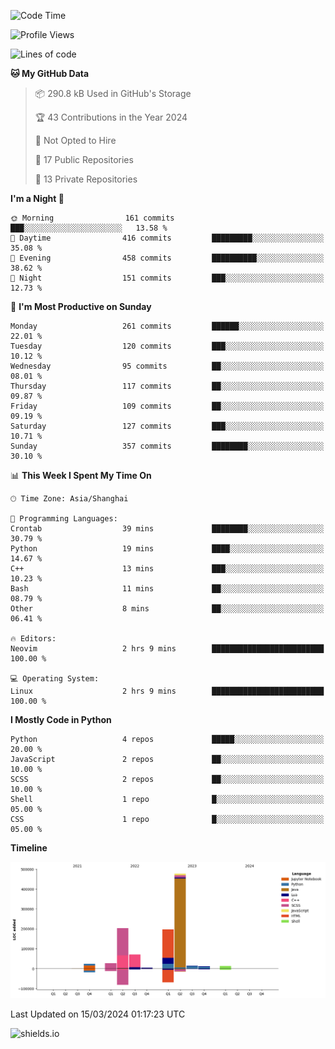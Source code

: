 <!--START_SECTION:waka-->
![Code Time](http://img.shields.io/badge/Code%20Time-380%20hrs%2020%20mins-blue)

![Profile Views](http://img.shields.io/badge/Profile%20Views-0-blue)

![Lines of code](https://img.shields.io/badge/From%20Hello%20World%20I%27ve%20Written-1.1%20million%20lines%20of%20code-blue)

**🐱 My GitHub Data** 

> 📦 290.8 kB Used in GitHub's Storage 
 > 
> 🏆 43 Contributions in the Year 2024
 > 
> 🚫 Not Opted to Hire
 > 
> 📜 17 Public Repositories 
 > 
> 🔑 13 Private Repositories 
 > 
**I'm a Night 🦉** 

```text
🌞 Morning                161 commits         ███░░░░░░░░░░░░░░░░░░░░░░   13.58 % 
🌆 Daytime                416 commits         █████████░░░░░░░░░░░░░░░░   35.08 % 
🌃 Evening                458 commits         ██████████░░░░░░░░░░░░░░░   38.62 % 
🌙 Night                  151 commits         ███░░░░░░░░░░░░░░░░░░░░░░   12.73 % 
```
📅 **I'm Most Productive on Sunday** 

```text
Monday                   261 commits         ██████░░░░░░░░░░░░░░░░░░░   22.01 % 
Tuesday                  120 commits         ███░░░░░░░░░░░░░░░░░░░░░░   10.12 % 
Wednesday                95 commits          ██░░░░░░░░░░░░░░░░░░░░░░░   08.01 % 
Thursday                 117 commits         ██░░░░░░░░░░░░░░░░░░░░░░░   09.87 % 
Friday                   109 commits         ██░░░░░░░░░░░░░░░░░░░░░░░   09.19 % 
Saturday                 127 commits         ███░░░░░░░░░░░░░░░░░░░░░░   10.71 % 
Sunday                   357 commits         ████████░░░░░░░░░░░░░░░░░   30.10 % 
```


📊 **This Week I Spent My Time On** 

```text
🕑︎ Time Zone: Asia/Shanghai

💬 Programming Languages: 
Crontab                  39 mins             ████████░░░░░░░░░░░░░░░░░   30.79 % 
Python                   19 mins             ████░░░░░░░░░░░░░░░░░░░░░   14.67 % 
C++                      13 mins             ███░░░░░░░░░░░░░░░░░░░░░░   10.23 % 
Bash                     11 mins             ██░░░░░░░░░░░░░░░░░░░░░░░   08.79 % 
Other                    8 mins              ██░░░░░░░░░░░░░░░░░░░░░░░   06.41 % 

🔥 Editors: 
Neovim                   2 hrs 9 mins        █████████████████████████   100.00 % 

💻 Operating System: 
Linux                    2 hrs 9 mins        █████████████████████████   100.00 % 
```

**I Mostly Code in Python** 

```text
Python                   4 repos             █████░░░░░░░░░░░░░░░░░░░░   20.00 % 
JavaScript               2 repos             ██░░░░░░░░░░░░░░░░░░░░░░░   10.00 % 
SCSS                     2 repos             ██░░░░░░░░░░░░░░░░░░░░░░░   10.00 % 
Shell                    1 repo              █░░░░░░░░░░░░░░░░░░░░░░░░   05.00 % 
CSS                      1 repo              █░░░░░░░░░░░░░░░░░░░░░░░░   05.00 % 
```



**Timeline**

![Lines of Code chart](https://raw.githubusercontent.com/kopp4/kopp4/main/assets/bar_graph.png)


 Last Updated on 15/03/2024 01:17:23 UTC
<!--END_SECTION:waka-->
![shields.io](https://img.shields.io/github/commit-activity/w/kopp4/kopp4?color=g&label=abusing%20bot&style=flat-square)
